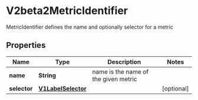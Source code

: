 

# V2beta2MetricIdentifier

MetricIdentifier defines the name and optionally selector for a metric

## Properties

| Name | Type | Description | Notes |
|------------ | ------------- | ------------- | -------------|
|**name** | **String** | name is the name of the given metric |  |
|**selector** | [**V1LabelSelector**](V1LabelSelector.md) |  |  [optional] |




